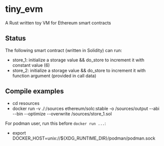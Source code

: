 # tiny_evm

A Rust written toy VM for Ethereum smart contracts

## Status

The following smart contract (written in Solidity) can run:
* store_1: initialize a storage value && do_store to increment it with constant value (6)
* store_2: initialize a storage value && do_store to increment it with function argument (provided in call data)

## Compile examples

* cd resources
* docker run -v ./:/sources ethereum/solc:stable -o /sources/output --abi --bin --optimize --overwrite /sources/store_1.sol

For podman user, run this before `docker run ...`:

* export DOCKER_HOST=unix://${XDG_RUNTIME_DIR}/podman/podman.sock
